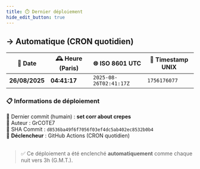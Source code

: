```yaml
---
title: ⏱️ Dernier déploiement
hide_edit_button: true
---
```


<!--
    ####################################################################################################################

    ATTENTION: Ne pas modifier ce fichier, car il est généré automatiquement par `resources/auto/gen_deploy_info.py` chaque push sur la branche main
    
    ####################################################################################################################
-->

## → Automatique (CRON quotidien)

| 📅 Date        | 🕰️ Heure (Paris)       | 🌐 ISO 8601 UTC         | 🔢 Timestamp UNIX |
|----------------|------------------------|------------------------|--------------------|
| **26/08/2025**  | **04:41:17**        | `2025-08-26T02:41:17Z`   | `1756176077`       |

### 📋 Informations de déploiement

📝 Dernier commit (humain) : **set corr about crepes**<br>
👤 Auteur : GrCOTE7<br>
🔁 SHA Commit : `d8536ba49f6f7056f03ef4dc5ab402ec8532b0b4`<br>
🚀 **Déclencheur** : GitHub Actions (CRON quotidien)<br><br>
> ✅ Ce déploiement a été enclenché **automatiquement** comme chaque nuit vers 3h (G.M.T.).
